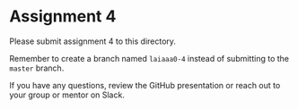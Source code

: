 # Assignment 4

Please submit assignment 4 to this directory.

Remember to create a branch named `laiaaa0-4` 
instead of submitting to the `master` branch.

If you have any questions, review the GitHub presentation or reach
out to your group or mentor on Slack.
